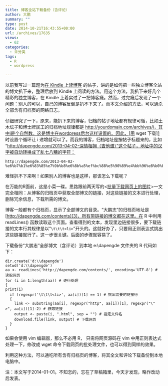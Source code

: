 ```yaml
---
title: 博客全站下载备份（含评论）
author: 大鹏
summary: ""
type: post
date: 2014-10-21T16:43:55+00:00
url: /archives/17635
views:
  - 62
categories:
  - 未分类
tags:
  - R
  - wordpress

---
```

以前我写过一篇题为[在 Kindle 上读博客][1] 的帖子，讲的是如何把一些独立博客全站的博文扒下来，整理后放到 Kindle 上阅读的方法。用这个方法，我扒下来好几个精彩的独立博客，在 Kindle 上着实过了一把博客瘾。然而，过完瘾后发现了一个问题：别人的可以，自己的博客反倒是扒不下来了。而本文介绍的方法，可以通杀全部含有归档页的网络日志。

仔细研究了一下，原来，能扒下来的博客，归档的帖子地址都有规律可循，比如土木坛子和博士牌民工的归档地址规律都是 http://yourdomain.com/archives/i，其中i是个自然数。这是博主在wordpress后台这样设置的。因此，[用 wget 下载][1]时设置个循环让 i 递增就可以了。而我的博客，归档地址是按帖子标题来的，比如 “http://dapengde.com/2013-04-02-深情相拥（吉他谱）”这个帖子，地址中的汉字被自动转换成了乱七八糟的字符：

    http://dapengde.com/2013-04-02-%e6%b7%b1%e6%83%85%e7%9b%b8%e6%8b%a5%ef%bc%88%e5%90%89%e4%bb%96%e8%b0%b1%ef%bc%89/
    

难怪扒不下来啊！如果别人的博客也是这样，那该怎么下载呢？

在万能的R面前，这是小菜一碟。思路跟前两天写的<[批量下载网页上的图片][2]>一文完全相同：从博客的归档页中获取全部博文的链接，对这些链接的文本进行处理，删除冗余信息，下载所需的博文。

博客一般都有个归档页，显示了全部博文的目录。“大鹏志”的归档页地址是[http://dapengde.com/contents][3]，所有带链接的博文都在这里。在 R 中利用 readLines() 函数读取这个页面。查看得到的文本，发现里边链接很多，要下载链接的文本行其规律是以“`\t\t\t<li>`”开头的。这就好办了，只要用正则表达式挑出这些链接就行了。这一步很关键。后面的步骤就容易了。

下载备份“大鹏志”全部博文（含评论）到本地 e:\dapengde 文件夹的 R 代码如下：

    dir.create('d:\\dapengde')
    setwd('d:\\dapengde')
    aa <- readLines('http://dapengde.com/contents/', encoding='UTF-8') # 读取网页
    for (i in 1:length(aa)) # 逐行处理
    {
    print(i)
      if (regexpr('\t\t\t<li>', aa[i])[1] == 1) # 挑出需要的链接行
      {
        link <- substring(aa[i], regexpr("http", aa[i])[1], regexpr("\" >", aa[i])[1]-2) # 获取链接
        output <- paste(i, ".html", sep = "") # 指定文件名
        download.file(link, output) # 下载网页
      }
    }
    

如果会使用 vim 编辑器，那么不必用 R， 只需将网页源码在 vim 中用正则表达式处理一下，修改成 wget 命令下载网页的批处理文件，也可以得到同样的效果。

利用这种方法，可以通吃所有含有归档页的博客，将其全文和评论下载备份到本地电脑中。

注：本文写于2014-01-01。不知怎的，忘在了草稿箱里，今天才发现，略作改动后发表。

 [1]: http://dapengde.com/2013-03-05/
 [2]: http://dapengde.com/archives/17610
 [3]: http://dapengde.com/contents/

